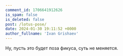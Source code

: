 ```yaml
---
comment_id: 1706641912626
is_spam: false
is_deleted: false
post: /lotus-pose/
date: 2024-01-30 19:11:52 +0000
author_fullname: 'Ivan Grishaev'
---
```


Ну, пусть это будет поза фикуса, суть не меняется.

